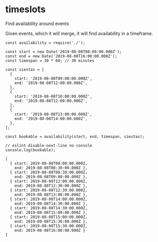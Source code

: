 # timeslots

Find availability around events

Given events, which it will merge, it will find availability in a timeframe.


    const availability = require('./');

    const start = new Date('2019-08-08T08:00:00.000Z');
    const end = new Date('2019-08-08T16:00:00.000Z');
    const timespan = 30 * 60; // 30 minutes

    const siestas = [
      {
        start: '2019-08-08T09:00:00.000Z',
        end: '2019-08-08T12:00:00.000Z',
      },
      {
        start: '2019-08-08T10:00:00.000Z',
        end: '2019-08-08T12:00:00.000Z',
      },
      {
        start: '2019-08-08T13:00:00.000Z',
        end: '2019-08-08T14:00:00.000Z',
      },
    ];

    const bookable = availability(start, end, timespan, siestas);

    // eslint-disable-next-line no-console
    console.log(bookable);

    [ 
      { start: 2019-08-08T08:00:00.000Z,
        end: 2019-08-08T08:30:00.000Z },
      { start: 2019-08-08T08:30:00.000Z,
        end: 2019-08-08T09:00:00.000Z },
      { start: 2019-08-08T12:00:00.000Z,
        end: 2019-08-08T12:30:00.000Z },
      { start: 2019-08-08T12:30:00.000Z,
        end: 2019-08-08T13:00:00.000Z },
      { start: 2019-08-08T14:00:00.000Z,
        end: 2019-08-08T14:30:00.000Z },
      { start: 2019-08-08T14:30:00.000Z,
        end: 2019-08-08T15:00:00.000Z },
      { start: 2019-08-08T15:00:00.000Z,
        end: 2019-08-08T15:30:00.000Z },
      { start: 2019-08-08T15:30:00.000Z,
        end: 2019-08-08T16:00:00.000Z } 
    ]
